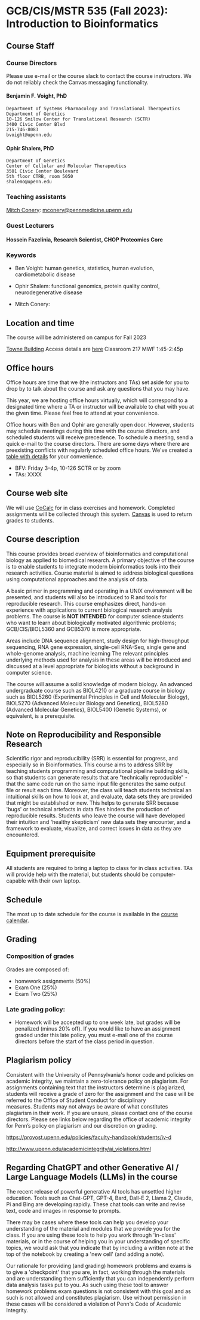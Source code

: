 # GCB/CIS/MSTR 535 (Fall 2023): Introduction to Bioinformatics

## Course Staff

### Course Directors

Please use e-mail or the course slack to contact the course instructors.
We do not reliably check the Canvas messaging functionality.

#### Benjamin F. Voight, PhD
    Department of Systems Pharmacology and Translational Therapeutics
    Department of Genetics
    10-126 Smilow Center for Translational Research (SCTR)
    3400 Civic Center Blvd
    215-746-8083
    bvoight@upenn.edu

#### Ophir Shalem, PhD
    Department of Genetics
    Center of Cellular and Molecular Therapeutics
    3501 Civic Center Boulevard
    5th floor CTRB, room 5050
    shalemo@upenn.edu

### Teaching assistants

[Mitch Conery](mailto:mconery@pennmedicine.upenn.edu ): mconery@pennmedicine.upenn.edu 

### Guest Lecturers

#### Hossein Fazelinia, Research Scientist, CHOP Proteomics Core

### Keywords

* Ben Voight: human genetics, statistics, human evolution, cardiometabolic disease
* Ophir Shalem: functional genomics, protein quality control, neurodegenerative disease

* Mitch Conery: 

## Location and time
The course will be administered on campus for Fall 2023

[Towne Building](https://goo.gl/maps/uoVt4vjryf8ecv2Q9)
Access details are [here](https://facilities.upenn.edu/sites/default/files/pennaccess/PA0570-Towne.pdf)
Classroom 217
MWF 1:45-2:45p  

## Office hours

Office hours are time that we (the instructors and TAs) set aside for you to 
drop by to talk about the course and ask any questions that you may have.

This year, we are hosting office hours virtually, which will correspond to a
designated time where a TA or instructor will be available to chat with you
at the given time. Please feel free to attend at your convenience.

Office hours with Ben and Ophir are generally open door. However, students may
schedule meetings during this time with the course directors, and scheduled
students will receive precedence. To schedule a meeting, send a quick e-mail to
the course directors. There are some days where there are preexisting conflicts
with regularly scheduled office hours. We've created a 
[table with details](https://github.com/bvoight/GCB535/blob/master/OfficeHours.md)
for your convenience.

* BFV: Friday 3-4p, 10-126 SCTR or by zoom
* TAs: XXXX

## Course web site

We will use [CoCalc](https://cocalc.com/) for in class exercises
and homework. Completed assignments will be collected through this system.
[Canvas](https://upenn.instructure.com/) is used to return grades to students.

## Course description

This course provides broad overview of bioinformatics and computational biology
as applied to biomedical research. A primary objective of the course is to
enable students to integrate modern bioinformatics tools into their research
activities. Course material is aimed to address biological questions using
computational approaches and the analysis of data.

A basic primer in programming and operating in a UNIX environment will be
presented, and students will also be introduced to R and tools for
reproducible research. This course emphasizes direct, hands-on experience with
applications to current biological research analysis problems. The course is **NOT
INTENDED** for computer science students who want to learn about biologically
motivated algorithmic problems; GCB/CIS/BIOL5360 and GCB5370 is more appropriate.

Areas include DNA sequence alignment, study design for high-throughput sequencing, 
RNA gene expression, single-cell RNA-Seq, single gene and whole-genome analysis, 
machine learning The relevant principles underlying methods used for analysis in these 
areas will be introduced and discussed at a level appropriate for biologists without a 
background  in computer science.

The course will assume a solid knowledge of modern biology. An advanced
undergraduate course such as BIOL4210 or a graduate course in biology such as
BIOL5260 (Experimental Principles in Cell and Molecular Biology), BIOL5270
(Advanced Molecular Biology and Genetics), BIOL5280 (Advanced Molecular
Genetics), BIOL5400 (Genetic Systems), or equivalent, is a prerequisite.

## Note on Reproducibility and Responsible Research
Scientific rigor and reproducibility (SRR) is essential for progress, and especially so in 
Bioinformatics. This course aims to address SRR by teaching students programming
and computational pipeline building skills, so that students can generate results that are
"technically reproducible" - that the same code run on the same input file generates
the same output file or result each time. Moreover, the class will teach students
technical an intuitional skills on how to look at, and evaluate, data sets they are 
provided that might be established or new. This helps to generate SRR because 'bugs'
or technical artefacts in data files hinders the production of reproducible results. 
Students who leave the course will have developed their intuition and 'healthy skepticism'
new data sets they encounter, and a framework to evaluate, visualize, and correct
issues in data as they are encountered.

## Equipment prerequisite

All students are required to bring a laptop to class for in class activities.
TAs will provide help with the material, but students should be computer-capable
with their own laptop.

## Schedule

The most up to date schedule for the course is available in the [course
calendar](https://github.com/bvoight/GCB535/blob/master/Course_Calendar.md).

## Grading

### Composition of grades

Grades are composed of:

* homework assignments (50%)
* Exam One (25%)
* Exam Two (25%)

### Late grading policy:

* Homework will be accepted up to one week late, but grades will be penalized 
(minus 20% off). If you would like to have an assignment graded under this late policy, 
you must e-mail one of the course directors before the start of the class period in question.

## Plagiarism policy

Consistent with the University of Pennsylvania's honor code and policies on
academic integrity, we maintain a zero-tolerance policy on plagiarism. For
assignments containing text that the instructors determine is plagiarized,
students will receive a grade of zero for the assignment and the case will be
referred to the Office of Student Conduct for disciplinary measures. Students
may not always be aware of what constitutes plagiarism in their work. If you are
unsure, please contact one of the course directors. Please see links below
regarding the office of academic integrity for Penn’s policy on plagiarism and
our discretion on grading.

https://provost.upenn.edu/policies/faculty-handbook/students/iv-d

http://www.upenn.edu/academicintegrity/ai_violations.html

## Regarding ChatGPT and other Generative AI / Large Language Models (LLMs) in the course
The recent release of powerful generative AI tools has unsettled higher education. Tools such as Chat-GPT, GPT-4, Bard, Dall-E 2, Llama 2, Claude, Pi and Bing are developing rapidly. These chat tools can write and revise text, code and images in response to prompts.

There may be cases where these tools can help you develop your understanding of the material and modules that we provide you for the class. If you are using these tools to help you work through 'in-class' materials, or in the course of helping you in your understanding of specific topics, we would ask that you indicate that by including a written note at the top of the notebook by creating a 'new cell' (and adding a note).

Our rationale for providing (and grading) homework problems and exams is to give a 'checkpoint' that you are, in fact, working through the materials and are understanding them sufficiently that you can independently perform data analysis tasks put to you. As such using these tool to answer homework problems exam questions is not consistent with this goal and as such is not allowed and constitutes plagiarism. Use without permission in these cases will be considered a violation of Penn's Code of Academic Integrity.

